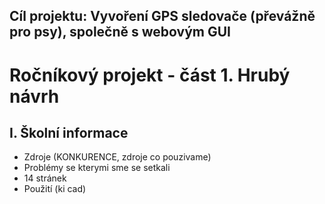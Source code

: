 ## Cíl projektu: Vyvoření GPS sledovače (převážně pro psy), společně s webovým GUI
# Ročníkový projekt - část 1. Hrubý návrh
I. Školní informace
------------------
- Zdroje (KONKURENCE, zdroje co pouzivame)
- Problémy se kterymi sme se setkali
- 14 stránek
- Použití (ki cad)
